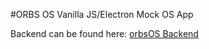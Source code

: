 #ORBS OS 
Vanilla JS/Electron Mock OS App

Backend can be found here: [orbsOS Backend](https://github.com/cchutis/backend-orbsOS)
